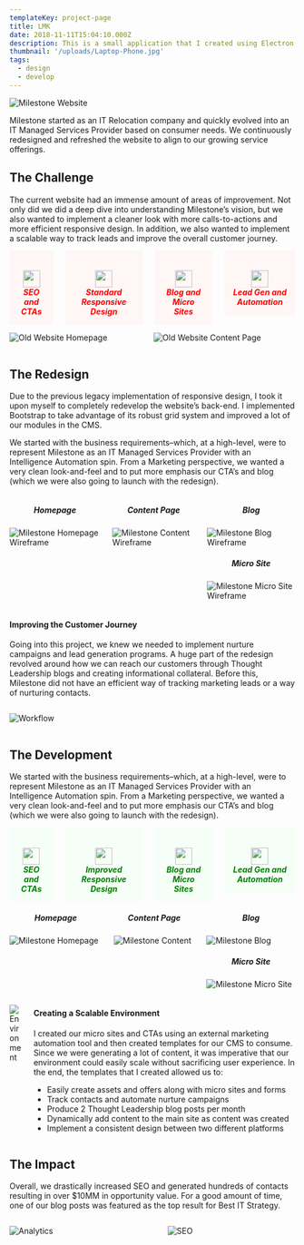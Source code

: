 ```yaml
---
templateKey: project-page
title: LMK
date: 2018-11-11T15:04:10.000Z
description: This is a small application that I created using Electron.js
thumbnail: '/uploads/Laptop-Phone.jpg'
tags:
  - design
  - develop
---
```


![Milestone Website](/uploads/Laptop-Phone.jpg)

Milestone started as an IT Relocation company and quickly evolved into an IT Managed Services Provider based on consumer needs. We continuously redesigned and refreshed the website to align to our growing service offerings.

## The Challenge
The current website had an immense amount of areas of improvement. Not only did we did a deep dive into understanding Milestone’s vision, but we also wanted to implement a cleaner look with more calls-to-actions and more efficient responsive design. In addition, we also wanted to implement a scalable way to track leads and improve the overall customer journey.
<div class="columns">
  <div class="column is-3">
    <div style="text-align: center; background-color: #fff6f6; padding: 15px;">
      <h5 style="color: red; margin-bottom:0">
      <img src='/assets/X.png' style="width:30px; height: 30px" />
      <br>
      SEO and CTAs</h5>
    </div>
  </div>
  <div class="column is-3">
    <div style="text-align: center; background-color: #fff6f6; padding: 15px;">
      <h5 style="color: red; margin-bottom:0">
      <img src='/assets/X.png' style="width:30px; height: 30px" />
      <br>
      Standard Responsive Design</h5>
    </div>
  </div>
  <div class="column is-3">
    <div style="text-align: center; background-color: #fff6f6; padding: 15px;">
      <h5 style="color: red; margin-bottom:0">
      <img src='/assets/X.png' style="width:30px; height: 30px" />
      <br>
      Blog and Micro Sites</h5>
    </div>
  </div>
  <div class="column is-3">
    <div style="text-align: center; background-color: #fff6f6; padding: 15px;">
      <h5 style="color: red; margin-bottom:0">
      <img src='/assets/X.png' style="width:30px; height: 30px" />
      <br>
      Lead Gen and Automation</h5>
    </div>
  </div>
</div>

<div class="columns">
  <div class="column is-6">

  ![Old Website Homepage](/uploads/Homepage-old.jpg)

  </div>
  <div class="column is-6">

  ![Old Website Content Page](/uploads/Services-old.jpg)

  </div>
</div>
<div class="bg-grey">

## The Redesign
Due to the previous legacy implementation of responsive design, I took it upon myself to completely redevelop the website’s back-end. I implemented Bootstrap to take advantage of its robust grid system and improved a lot of our modules in the CMS.

We started with the business requirements–which, at a high-level, were to represent Milestone as an IT Managed Services Provider with an Intelligence Automation spin. From a Marketing perspective, we wanted a very clean look-and-feel and to put more emphasis our CTA’s  and blog (which we were also going to launch with the redesign).
<div class="columns">
<div class="column is-4">

  <h5 style="text-align:center">Homepage</h5>

![Milestone Homepage Wireframe](/uploads/Homepage.jpg)

</div>
<div class="column is-4">

  <h5 style="text-align:center">Content Page</h5>

![Milestone Content Wireframe](/uploads/Services-Page.jpg)
</div>
<div class="column is-4">

  <h5 style="text-align:center">Blog</h5>

![Milestone Blog Wireframe](/uploads/Blog.jpg)

  <h5 style="text-align:center">Micro Site</h5>

![Milestone Micro Site Wireframe](/uploads/Landing-Page.jpg)
</div>
</div>

#### Improving the Customer Journey
Going into this project, we knew we needed to implement nurture campaigns and lead generation programs. A huge part of the redesign revolved around how we can reach our customers through Thought Leadership blogs and creating informational collateral. Before this, Milestone did not have an efficient way of tracking marketing leads or a way of nurturing contacts.
<div class="columns">
<div class="column is-8">

![Workflow](/uploads/Workflow.jpg)
</div>
</div>
</div>

## The Development
We started with the business requirements–which, at a high-level, were to represent Milestone as an IT Managed Services Provider with an Intelligence Automation spin. From a Marketing perspective, we wanted a very clean look-and-feel and to put more emphasis our CTA’s  and blog (which we were also going to launch with the redesign).

<div class="columns">
  <div class="column is-3">
    <div style="text-align: center; background-color: #f6fff7; padding: 15px;">
      <h5 style="color: green; margin-bottom:0">
      <img src='/assets/check.png' style="width:30px; height: 30px" />
      <br>
      SEO and CTAs</h5>
    </div>
  </div>
  <div class="column is-3">
    <div style="text-align: center; background-color: #f6fff7; padding: 15px;">
      <h5 style="color: green; margin-bottom:0">
      <img src='/assets/check.png' style="width:30px; height: 30px" />
      <br>
      Improved Responsive Design</h5>
    </div>
  </div>
  <div class="column is-3">
    <div style="text-align: center; background-color: #f6fff7; padding: 15px;">
      <h5 style="color: green; margin-bottom:0">
      <img src='/assets/check.png' style="width:30px; height: 30px" />
      <br>
      Blog and Micro Sites</h5>
    </div>
  </div>
  <div class="column is-3">
    <div style="text-align: center; background-color: #f6fff7; padding: 15px;">
      <h5 style="color: green; margin-bottom:0">
      <img src='/assets/check.png' style="width:30px; height: 30px" />
      <br>
      Lead Gen and Automation</h5>
    </div>
  </div>
</div>

<div class="columns">
  <div class="column is-4">

  <h5 style="text-align:center">Homepage</h5>

  ![Milestone Homepage](/uploads/Homepage-Browser.jpg)

  </div>
  <div class="column is-4">

  <h5 style="text-align:center">Content Page</h5>

  ![Milestone Content](/uploads/Services-Browser.jpg)
  </div>
  <div class="column is-4">

  <h5 style="text-align:center">Blog</h5>

  ![Milestone Blog](/uploads/Blog-Browser.jpg)

  <h5 style="text-align:center">Micro Site</h5>

  ![Milestone Micro Site](/uploads/Micro-Site-Browser.jpg)
  </div>
</div>
<div class="columns">
  <div class="column is-6">

  ![Environment](/uploads/Environment.jpg)
  </div>
  <div class="column is-6">

  #### Creating a Scalable Environment
  I created our micro sites and CTAs using an external marketing automation tool and then created templates for our CMS to consume. Since we were generating a lot of content, it was imperative that our environment could easily scale without sacrificing user experience. In the end, the templates that I created allowed us to:

  * Easily create assets and offers along with micro sites and forms
  * Track contacts and automate nurture campaigns
  * Produce 2 Thought Leadership blog posts per month
  * Dynamically add content to the main site as content was created
  * Implement a consistent design between two different platforms
  </div>
</div>

<div class="bg-grey">

## The Impact
Overall, we drastically increased SEO and generated hundreds of contacts resulting in over $10MM in opportunity value. For a good amount of time, one of our blog posts was featured as the top result for Best IT Strategy.
<div class="columns">
  <div class="column is-6">

  ![Analytics](/uploads/Analytics.jpg)
  </div>
  <div class="column is-6">

  ![SEO](/uploads/SEO.jpg)
  </div>
</div>
</div>